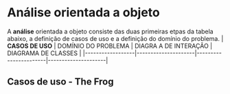 # Análise orientada a objeto
A **análise** orientada a objeto consiste das duas primeiras etpas da tabela abaixo, a definição de casos de uso e a definição do domínio do problema.
| **CASOS DE USO** | DOMÍNIO DO PROBLEMA | DIAGRA A DE INTERAÇÃO | DIAGRAMA DE CLASSES |
|------------------|---------------------|-----------------------|---------------------|

## Casos de uso - The Frog

